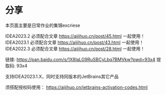 # 分享
本页面主要是日常作业的集锦excriese

IDEA2023.2 必须配合文章 https://aijihuo.cn/post/45.html 一起使用！
IDEA2023.1 必须配合文章 https://aijihuo.cn/post/43.html 一起使用！
IDEA2022.3 必须配合文章 https://aijihuo.cn/post/28.html 一起使用！

链接: https://pan.baidu.com/s/1X8IaLG9RuSBCyLbq7BMVkw?pwd=93x4 提取码: 93x4

支持IDEA2023.1.X，同时支持同版本的JetBrains其它产品


须搭配授权码使用： https://aijihuo.cn/jetbrains-activation-codes.html
